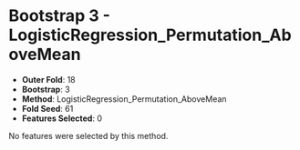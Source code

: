 # Bootstrap 3 - LogisticRegression_Permutation_AboveMean

- **Outer Fold**: 18
- **Bootstrap**: 3
- **Method**: LogisticRegression_Permutation_AboveMean
- **Fold Seed**: 61
- **Features Selected**: 0

No features were selected by this method.
